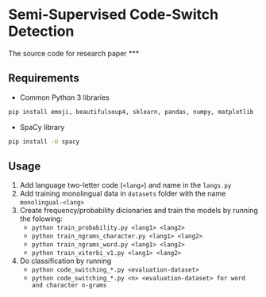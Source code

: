 # Semi-Supervised Code-Switch Detection

The source code for research paper ***

## Requirements
- Common Python 3 libraries
```sh
pip install emoji, beautifulsoup4, sklearn, pandas, numpy, matplotlib
```
- SpaCy library
```sh
pip install -U spacy
```

## Usage
1. Add language two-letter code (```<lang>```) and name in the ```langs.py```
2. Add training monolingual data in ```datasets``` folder with the name ```monolingual-<lang>```
3. Create frequency/probability dicionaries and train the models by running the folowing:
	- ```python train_probability.py <lang1> <lang2>```
	- ```python train_ngrams_character.py <lang1> <lang2>```
	- ```python train_ngrams_word.py <lang1> <lang2>```
	- ```python train_viterbi_v1.py <lang1> <lang2>```
4. Do classification by running
	- ```python code_switching_*.py <evaluation-dataset>```
	- ```python code_switching_*.py <n> <evaluation-dataset> for word and character n-grams```
